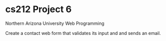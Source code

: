 cs212 Project 6
=====

Northern Arizona University Web Programming

Create a contact web form that validates its input and and sends an email.
